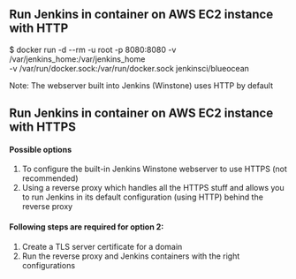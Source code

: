 ## Run Jenkins in container on AWS EC2 instance with HTTP

$ docker run -d --rm -u root -p 8080:8080 -v /var/jenkins_home:/var/jenkins_home \
  -v /var/run/docker.sock:/var/run/docker.sock jenkinsci/blueocean

Note: The webserver built into Jenkins (Winstone) uses HTTP by default

## Run Jenkins in container on AWS EC2 instance with HTTPS

#### Possible options

1. To configure the built-in Jenkins Winstone webserver to use HTTPS (not recommended)
2. Using a reverse proxy which handles all the HTTPS stuff and allows you to run Jenkins in its default configuration (using HTTP) behind the reverse proxy

#### Following steps are required for option 2:

1. Create a TLS server certificate for a domain
2. Run the reverse proxy and Jenkins containers with the right configurations
